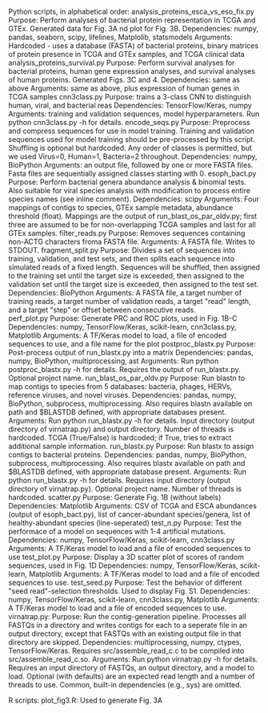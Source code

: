 Python scripts, in alphabetical order:
analysis_proteins_esca_vs_eso_fix.py
	Purpose: Perform analyses of bacterial protein representation in TCGA and GTEx. Generated data for Fig. 3A nd plot for Fig. 3B.
	Dependencies: numpy, pandas, seaborn, scipy, lifelines, Matplolib, statsmodels
	Arguments: Hardcoded - uses a database (FASTA) of bacterial proteins, binary matrices of protein presence in TCGA and GTEx samples, and TCGA clinical data
analysis_proteins_survival.py
	Purpose: Perform survival analyses for bacterial proteins, human gene expression analyses, and survival analyses of human proteins. Generated Figs. 3C and 4.
	Dependencies: same as above
	Arguments: same as above, plus expression of human genes in TCGA samples
cnn3class.py
	Purpose: trains a 3-class CNN to distinguish human, viral, and bacterial reas
	Dependencies: TensorFlow/Keras, numpy
	Arguments: training and validation sequences, model hyperparameters. Run python cnn3class.py -h for details.
encode_seqs.py
	Purpose: Preprocess and compress sequences for use in model training. Training and validation sequences used for model training should be pre-processed by this script. Shuffling is optional but hardcoded. Any order of classes is permitted, but we used Virus=0, Human=1, Bacteria=2 throughout.
	Dependencies: numpy, BioPython
	Arguments: an output file, followed by one or more FASTA files. Fasta files are sequentially assigned classes starting with 0. 
esoph_bact.py
	Purpose: Perform bacterial genera abundance analysis & binomial tests. Also suitable for viral species analysis with modification to process entire species names (see inline comment).
	Dependencies: scipy
	Arguments: Four mappings of contigs to species, GTEx sample metadata, abundance threshold (float). Mappings are the output of run_blast_os_par_oldv.py; first three are assumed to be for non-overlapping TCGA samples and last for all GTEx samples.
filter_reads.py
	Purpose: Removes sequences containing non-ACTG characters froma FASTA file.
	Arguments: A FASTA file. Writes to STDOUT. 
fragment_split.py
	Purpose: Divides a set of sequences into training, validation, and test sets, and then splits each sequence into simulated reads of a fixed length. Sequences will be shuffled, then assigned to the training set until the target size is exceeded, then assigned to the validation set until the target size is exceeded, then assigned to the test set. 
	Dependencies: BioPython
	Arguments: A FASTA file, a target number of training reads, a target number of validation reads, a target "read" length, and a target "step" or offset between consecutive reads.  
perf_plot.py
	Purpose: Generate PRC and ROC plots, used in Fig. 1B-C
	Dependencies: numpy, TensorFlow/Keras, scikit-learn, cnn3class.py, Matplotlib
	Arguments: A TF/Keras model to load, a file of encoded sequences to use, and a file name for the plot
postproc_blastx.py
	Purpose: Post-process output of run_blastx.py into a matrix
	Dependencies: pandas, numpy, BioPython, multiprocessing, ast
	Arguments: Run python postproc_blastx.py -h for details. Requires the output of run_blastx.py. Optional project name.
run_blast_os_par_oldv.py
	Purpose: Run blastn to map contigs to species from 5 databases: bacteria, phages, HERVs, reference viruses, and novel viruses. 
	Dependencies: pandas, numpy, BioPython, subprocess, multiprocessing. Also requires blastn available on path and $BLASTDB defined, with appropriate databases present.
	Arguments: Run python run_blastx.py -h for details. Input directory (output directory of virnatrap.py) and output directory. Number of threads is hardcoded. TCGA (True/False) is hardcoded; if True, tries to extract additional sample information. 
run_blastx.py
	Purpose: Run blastx to assign contigs to bacterial proteins.
	Dependencies: pandas, numpy, BioPython, subprocess, multiprocessing. Also requires blastx available on path and $BLASTDB defined, with appropriate database present.
	Arguments: Run python run_blastx.py -h for details. Requires input directory (output directory of virnatrap.py). Optional project name. Number of threads is hardcoded.
scatter.py
	Purpose: Generate Fig. 1B (without labels)
	Dependencies: Matplotlib
	Arguments: CSV of TCGA and ESCA abundances (output of esoph_bact.py), list of cancer-abundant species/genera, list of healthy-abundant species (line-seperated)
test_n.py
	Purpose: Test the performace of a model on sequences with 1-4 artificial mutations.
	Dependencies: numpy, TensorFlow/Keras, scikit-learn, cnn3class.py
	Arguments: A TF/Keras model to load and a file of encoded sequences to use
test_plot.py
	Purpose: Display a 3D scatter plot of scores of random sequences, used in Fig. 1D
	Dependencies: numpy, TensorFlow/Keras, scikit-learn, Matplotlib
	Arguments: A TF/Keras model to load and a file of encoded sequences to use. 
test_seed.py
	Purpose: Test the behavior of different "seed read"-selection thresholds. Used to display Fig. S1.
	Dependencies: numpy, TensorFlow/Keras, scikit-learn, cnn3class.py, Matplotlib
	Arguments: A TF/Keras model to load and a file of encoded sequences to use. 
virnatrap.py: 
	Purpose: Run the contig-generation pipeline. Processes all FASTQs in a directory and writes contigs for each to a seperate file in an output directory, except that FASTQs with an existing output file in that directory are skipped. 
	Dependencies: multiprocessing, numpy, ctypes, TensorFlow/Keras. Requires src/assemble_read_c.c to be compiled into src/assemble_read_c.so. 
	Arguments: Run python virnatrap.py -h for details. Requires an input directory of FASTQs, an output directory, and a model to load. Optional (with defaults) are an expected read length and a number of threads to use.
Common, built-in dependencies (e.g., sys) are omitted.

R scripts:
plot_fig3.R: Used to generate Fig. 3A